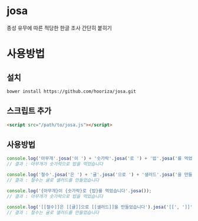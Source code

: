 # josa
종성 유무에 따른 적당한 한글 조사 간단히 붙히기

# 사용방법

## 설치
```
bower install https://github.com/hooriza/josa.git
```

## 스크립트 추가
```html
<script src="/path/to/josa.js"></script>
```

## 사용방법
```js
console.log('아무개'.josa('이 ') + '숫가락'.josa('로 ') + '밥'.josa('를 먹었습니다'));
// 결과 : 아무개가 숫가락으로 밥을 먹었습니다

console.log('철수'.josa('은 ') + '귤'.josa('으로 ') + '샐러드'.josa('을 만들었습니다'));
// 결과 : 철수는 귤로 샐러드를 만들었습니다

console.log('{아무개}이 {숫가락}로 {밥}를 먹었습니다'.josa());
// 결과 : 아무개가 숫가락으로 밥을 먹었습니다

console.log('[[철수]]은 [[귤]]으로 [[샐러드]]을 만들었습니다').josa('[[', ']]'));
// 결과 : 철수는 귤로 샐러드를 만들었습니다
```

